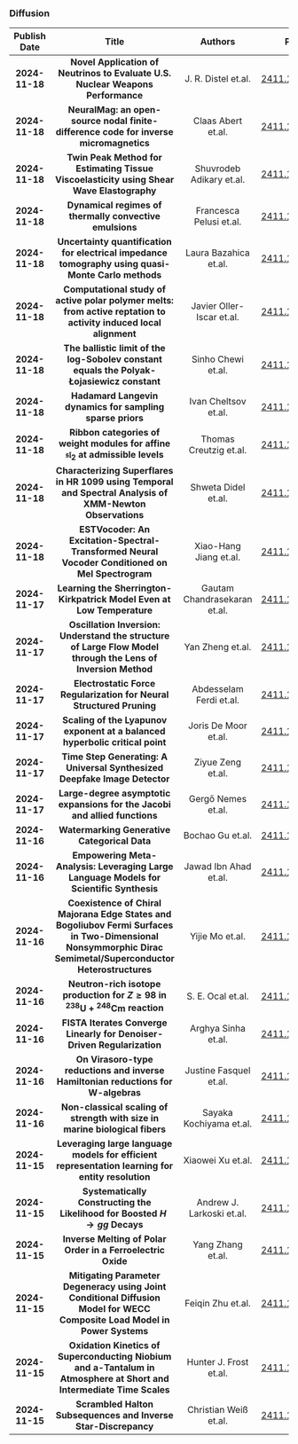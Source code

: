 
### Diffusion
|Publish Date|Title|Authors|PDF|Code|
| :---: | :---: | :---: | :---: | :---: |
|**2024-11-18**|**Novel Application of Neutrinos to Evaluate U.S. Nuclear Weapons Performance**|J. R. Distel et.al.|[2411.11804v1](http://arxiv.org/abs/2411.11804v1)|null|
|**2024-11-18**|**NeuralMag: an open-source nodal finite-difference code for inverse micromagnetics**|Claas Abert et.al.|[2411.11725v1](http://arxiv.org/abs/2411.11725v1)|null|
|**2024-11-18**|**Twin Peak Method for Estimating Tissue Viscoelasticity using Shear Wave Elastography**|Shuvrodeb Adikary et.al.|[2411.11572v1](http://arxiv.org/abs/2411.11572v1)|null|
|**2024-11-18**|**Dynamical regimes of thermally convective emulsions**|Francesca Pelusi et.al.|[2411.11553v1](http://arxiv.org/abs/2411.11553v1)|null|
|**2024-11-18**|**Uncertainty quantification for electrical impedance tomography using quasi-Monte Carlo methods**|Laura Bazahica et.al.|[2411.11538v1](http://arxiv.org/abs/2411.11538v1)|null|
|**2024-11-18**|**Computational study of active polar polymer melts: from active reptation to activity induced local alignment**|Javier Oller-Iscar et.al.|[2411.11472v1](http://arxiv.org/abs/2411.11472v1)|null|
|**2024-11-18**|**The ballistic limit of the log-Sobolev constant equals the Polyak-Łojasiewicz constant**|Sinho Chewi et.al.|[2411.11415v1](http://arxiv.org/abs/2411.11415v1)|null|
|**2024-11-18**|**Hadamard Langevin dynamics for sampling sparse priors**|Ivan Cheltsov et.al.|[2411.11403v1](http://arxiv.org/abs/2411.11403v1)|null|
|**2024-11-18**|**Ribbon categories of weight modules for affine $\mathfrak{sl}_2$ at admissible levels**|Thomas Creutzig et.al.|[2411.11386v1](http://arxiv.org/abs/2411.11386v1)|null|
|**2024-11-18**|**Characterizing Superflares in HR 1099 using Temporal and Spectral Analysis of XMM-Newton Observations**|Shweta Didel et.al.|[2411.11339v1](http://arxiv.org/abs/2411.11339v1)|null|
|**2024-11-18**|**ESTVocoder: An Excitation-Spectral-Transformed Neural Vocoder Conditioned on Mel Spectrogram**|Xiao-Hang Jiang et.al.|[2411.11258v1](http://arxiv.org/abs/2411.11258v1)|null|
|**2024-11-17**|**Learning the Sherrington-Kirkpatrick Model Even at Low Temperature**|Gautam Chandrasekaran et.al.|[2411.11174v1](http://arxiv.org/abs/2411.11174v1)|null|
|**2024-11-17**|**Oscillation Inversion: Understand the structure of Large Flow Model through the Lens of Inversion Method**|Yan Zheng et.al.|[2411.11135v1](http://arxiv.org/abs/2411.11135v1)|null|
|**2024-11-17**|**Electrostatic Force Regularization for Neural Structured Pruning**|Abdesselam Ferdi et.al.|[2411.11079v1](http://arxiv.org/abs/2411.11079v1)|null|
|**2024-11-17**|**Scaling of the Lyapunov exponent at a balanced hyperbolic critical point**|Joris De Moor et.al.|[2411.11063v1](http://arxiv.org/abs/2411.11063v1)|null|
|**2024-11-17**|**Time Step Generating: A Universal Synthesized Deepfake Image Detector**|Ziyue Zeng et.al.|[2411.11016v1](http://arxiv.org/abs/2411.11016v1)|[link](https://github.com/NuayHL/TimeStepGenerating)|
|**2024-11-17**|**Large-degree asymptotic expansions for the Jacobi and allied functions**|Gergő Nemes et.al.|[2411.10942v1](http://arxiv.org/abs/2411.10942v1)|null|
|**2024-11-16**|**Watermarking Generative Categorical Data**|Bochao Gu et.al.|[2411.10898v1](http://arxiv.org/abs/2411.10898v1)|null|
|**2024-11-16**|**Empowering Meta-Analysis: Leveraging Large Language Models for Scientific Synthesis**|Jawad Ibn Ahad et.al.|[2411.10878v1](http://arxiv.org/abs/2411.10878v1)|null|
|**2024-11-16**|**Coexistence of Chiral Majorana Edge States and Bogoliubov Fermi Surfaces in Two-Dimensional Nonsymmorphic Dirac Semimetal/Superconductor Heterostructures**|Yijie Mo et.al.|[2411.10851v1](http://arxiv.org/abs/2411.10851v1)|null|
|**2024-11-16**|**Neutron-rich isotope production for $Z\geq 98$ in ${}^{238} \mathrm{U}+{ }^{248} \mathrm{Cm}$ reaction**|S. E. Ocal et.al.|[2411.10846v1](http://arxiv.org/abs/2411.10846v1)|null|
|**2024-11-16**|**FISTA Iterates Converge Linearly for Denoiser-Driven Regularization**|Arghya Sinha et.al.|[2411.10808v1](http://arxiv.org/abs/2411.10808v1)|[link](https://github.com/arghyasinha/PnP-FISTA)|
|**2024-11-16**|**On Virasoro-type reductions and inverse Hamiltonian reductions for W-algebras**|Justine Fasquel et.al.|[2411.10694v1](http://arxiv.org/abs/2411.10694v1)|null|
|**2024-11-16**|**Non-classical scaling of strength with size in marine biological fibers**|Sayaka Kochiyama et.al.|[2411.10672v1](http://arxiv.org/abs/2411.10672v1)|null|
|**2024-11-15**|**Leveraging large language models for efficient representation learning for entity resolution**|Xiaowei Xu et.al.|[2411.10629v1](http://arxiv.org/abs/2411.10629v1)|null|
|**2024-11-15**|**Systematically Constructing the Likelihood for Boosted $H\to gg$ Decays**|Andrew J. Larkoski et.al.|[2411.10539v1](http://arxiv.org/abs/2411.10539v1)|null|
|**2024-11-15**|**Inverse Melting of Polar Order in a Ferroelectric Oxide**|Yang Zhang et.al.|[2411.10445v1](http://arxiv.org/abs/2411.10445v1)|null|
|**2024-11-15**|**Mitigating Parameter Degeneracy using Joint Conditional Diffusion Model for WECC Composite Load Model in Power Systems**|Feiqin Zhu et.al.|[2411.10431v1](http://arxiv.org/abs/2411.10431v1)|null|
|**2024-11-15**|**Oxidation Kinetics of Superconducting Niobium and a-Tantalum in Atmosphere at Short and Intermediate Time Scales**|Hunter J. Frost et.al.|[2411.10410v1](http://arxiv.org/abs/2411.10410v1)|null|
|**2024-11-15**|**Scrambled Halton Subsequences and Inverse Star-Discrepancy**|Christian Weiß et.al.|[2411.10363v1](http://arxiv.org/abs/2411.10363v1)|null|
